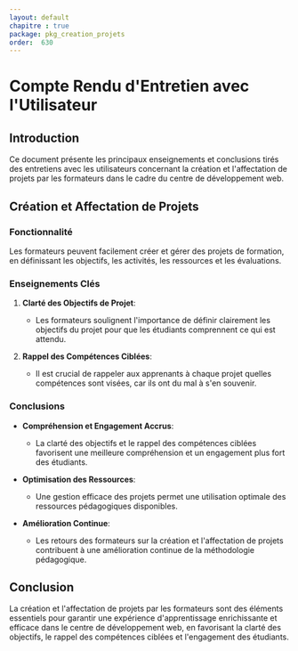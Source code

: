 ```yaml
---
layout: default
chapitre : true
package: pkg_creation_projets
order:  630
---
```


# Compte Rendu d'Entretien avec l'Utilisateur

## Introduction
Ce document présente les principaux enseignements et conclusions tirés des entretiens avec les utilisateurs concernant la création et l'affectation de projets par les formateurs dans le cadre du centre de développement web.

## Création et Affectation de Projets

### Fonctionnalité
Les formateurs peuvent facilement créer et gérer des projets de formation, en définissant les objectifs, les activités, les ressources et les évaluations.

### Enseignements Clés
1. **Clarté des Objectifs de Projet**:
   - Les formateurs soulignent l'importance de définir clairement les objectifs du projet pour que les étudiants comprennent ce qui est attendu.

2. **Rappel des Compétences Ciblées**:
   - Il est crucial de rappeler aux apprenants à chaque projet quelles compétences sont visées, car ils ont du mal à s'en souvenir.

### Conclusions
- **Compréhension et Engagement Accrus**:
  - La clarté des objectifs et le rappel des compétences ciblées favorisent une meilleure compréhension et un engagement plus fort des étudiants.

- **Optimisation des Ressources**:
  - Une gestion efficace des projets permet une utilisation optimale des ressources pédagogiques disponibles.

- **Amélioration Continue**:
  - Les retours des formateurs sur la création et l'affectation de projets contribuent à une amélioration continue de la méthodologie pédagogique.

## Conclusion
La création et l'affectation de projets par les formateurs sont des éléments essentiels pour garantir une expérience d'apprentissage enrichissante et efficace dans le centre de développement web, en favorisant la clarté des objectifs, le rappel des compétences ciblées et l'engagement des étudiants.
